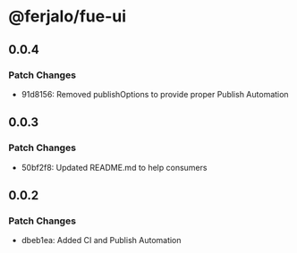 # @ferjalo/fue-ui

## 0.0.4

### Patch Changes

- 91d8156: Removed publishOptions to provide proper Publish Automation

## 0.0.3

### Patch Changes

- 50bf2f8: Updated README.md to help consumers

## 0.0.2

### Patch Changes

- dbeb1ea: Added CI and Publish Automation
